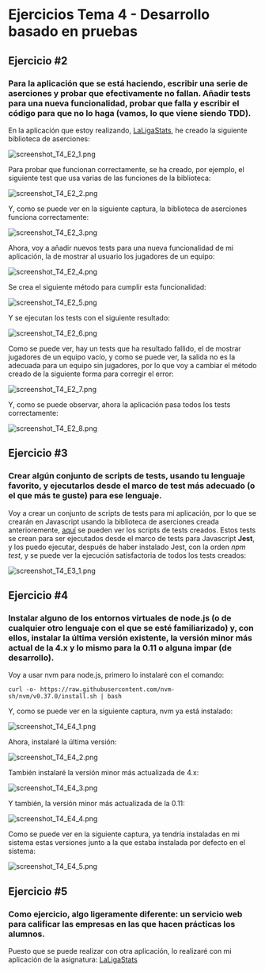# Ejercicios Tema 4 - Desarrollo basado en pruebas

## Ejercicio #2
### Para la aplicación que se está haciendo, escribir una serie de aserciones y probar que efectivamente no fallan. Añadir tests para una nueva funcionalidad, probar que falla y escribir el código para que no lo haga (vamos, lo que viene siendo TDD).

En la aplicación que estoy realizando, [LaLigaStats](https://github.com/juancpineda97/LaLigaStats), he creado la siguiente biblioteca de aserciones:

![screenshot_T4_E2_1.png](capturas/screenshot_T4_E2_1.png)

Para probar que funcionan correctamente, se ha creado, por ejemplo, el siguiente test que usa varias de las funciones de la biblioteca:

![screenshot_T4_E2_2.png](capturas/screenshot_T4_E2_2.png)

Y, como se puede ver en la siguiente captura, la biblioteca de aserciones funciona correctamente:

![screenshot_T4_E2_3.png](capturas/screenshot_T4_E2_3.png)

Ahora, voy a añadir nuevos tests para una nueva funcionalidad de mi aplicación, la de mostrar al usuario los jugadores de un equipo:

![screenshot_T4_E2_4.png](capturas/screenshot_T4_E2_4.png)

Se crea el siguiente método para cumplir esta funcionalidad:

![screenshot_T4_E2_5.png](capturas/screenshot_T4_E2_5.png)

Y se ejecutan los tests con el siguiente resultado:

![screenshot_T4_E2_6.png](capturas/screenshot_T4_E2_6.png)

Como se puede ver, hay un tests que ha resultado fallido, el de mostrar jugadores de un equipo vacío, y como se puede ver, la salida no es la adecuada para un equipo sin jugadores, por lo que voy a cambiar el método creado de la siguiente forma para corregir el error:

![screenshot_T4_E2_7.png](capturas/screenshot_T4_E2_7.png)

Y, como se puede observar, ahora la aplicación pasa todos los tests correctamente:

![screenshot_T4_E2_8.png](capturas/screenshot_T4_E2_8.png)


## Ejercicio #3
### Crear algún conjunto de scripts de tests, usando tu lenguaje favorito, y ejecutarlos desde el marco de test más adecuado (o el que más te guste) para ese lenguaje.

Voy a crear un conjunto de scripts de tests para mi aplicación, por lo que se crearán en Javascript usando la biblioteca de aserciones creada anterioremente, [aquí](https://github.com/juancpineda97/LaLigaStats/blob/main/test/equipo-jugador.test.js) se pueden ver los scripts de tests creados. Estos tests se crean para ser ejecutados desde el marco de tests para Javascript **Jest**, y los puedo ejecutar, después de haber instalado Jest, con la orden *npm test*, y se puede ver la ejecución satisfactoria de todos los tests creados:

![screenshot_T4_E3_1.png](capturas/screenshot_T4_E3_1.png)


## Ejercicio #4
### Instalar alguno de los entornos virtuales de node.js (o de cualquier otro lenguaje con el que se esté familiarizado) y, con ellos, instalar la última versión existente, la versión minor más actual de la 4.x y lo mismo para la 0.11 o alguna impar (de desarrollo).

Voy a usar nvm para node.js, primero lo instalaré con el comando:
~~~
curl -o- https://raw.githubusercontent.com/nvm-sh/nvm/v0.37.0/install.sh | bash
~~~
Y, como se puede ver en la siguiente captura, nvm ya está instalado:

![screenshot_T4_E4_1.png](capturas/screenshot_T4_E4_1.png)

Ahora, instalaré la última versión:

![screenshot_T4_E4_2.png](capturas/screenshot_T4_E4_2.png)

También instalaré la versión minor más actualizada de 4.x:

![screenshot_T4_E4_3.png](capturas/screenshot_T4_E4_3.png)

Y también, la versión minor más actualizada de la 0.11:

![screenshot_T4_E4_4.png](capturas/screenshot_T4_E4_4.png)

Como se puede ver en la siguiente captura, ya tendría instaladas en mi sistema estas versiones junto a la que estaba instalada por defecto en el sistema:

![screenshot_T4_E4_5.png](capturas/screenshot_T4_E4_5.png)


## Ejercicio #5
### Como ejercicio, algo ligeramente diferente: un servicio web para calificar las empresas en las que hacen prácticas los alumnos.

Puesto que se puede realizar con otra aplicación, lo realizaré con mi aplicación de la asignatura: [LaLigaStats](https://github.com/juancpineda97/LaLigaStats)